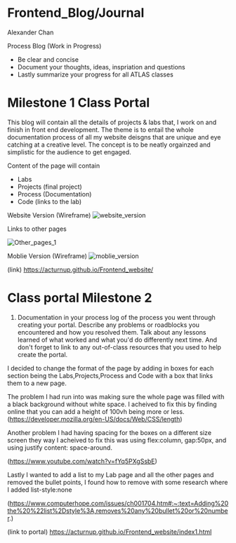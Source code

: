 # Frontend_Blog/Journal

Alexander Chan 

Process Blog
(Work in Progress)
  - Be clear and concise
  - Document your thoughts, ideas, inspriation and questions
  - Lastly summarize your progress for all ATLAS classes

# Milestone 1 Class Portal

  This blog will contain all the details of projects & labs that, I work on and finish in front end development. The theme is to entail the whole documentation process of all my website deisgns that are unique and eye catching at a creative level. The concept is to be neatly orgainzed and simplistic for the audience to get engaged.
  
  Content of the page will contain
  - Labs 
  - Projects (final project)
  - Process (Documentation)
  - Code (links to the lab)
  

Website Version (Wireframe)
![website_version](https://user-images.githubusercontent.com/91300625/187488426-4eeb8a12-c022-49db-b329-2b0b57eb1788.PNG)

Links to other pages

![Other_pages_1](https://user-images.githubusercontent.com/91300625/187494864-276aa9b6-3ab4-4eac-acb2-3986e918caac.PNG)



Moblie Version (Wireframe)
  ![moblie_version](https://user-images.githubusercontent.com/91300625/187488466-0a939a0d-8f3a-4ab0-a231-c6ffa2f791db.PNG)

  
  (link)
  https://acturnup.github.io/Frontend_website/
  
  
  
# Class portal Milestone 2 


1. Documentation in your process log of the process you went through creating your portal. Describe any problems or roadblocks you encountered and how you resolved them. Talk about any lessons learned of what worked and what you'd do differently next time. And don't forget to link to any out-of-class resources that you used to help create the portal.

I decided to change the format of the page by adding in boxes for each section being the Labs,Projects,Process and Code with a box that links them to a new page.

The problem I had run into was making sure the whole page was filled with a black background without white space. I acheived to fix this by finding online that you can add a height of 100vh being more or less. 
(https://developer.mozilla.org/en-US/docs/Web/CSS/length)

Another problem I had having spacing for the boxes on a different size screen they way I acheived to fix this was using flex:column, gap:50px, and using justify content: space-around.

(https://www.youtube.com/watch?v=fYq5PXgSsbE)

Lastly I wanted to add a list to my Lab page and all the other pages and removed the bullet points, I found how to remove with some research where I added list-style:none 

(https://www.computerhope.com/issues/ch001704.htm#:~:text=Adding%20the%20%22list%2Dstyle%3A,removes%20any%20bullet%20or%20number.)


(link to portal)
https://acturnup.github.io/Frontend_website/index1.html
